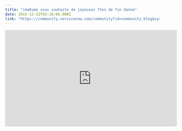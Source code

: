 ```yaml
---
title: "imaKumo vous souhaite de joyeuses ftes de fin danne"
date: 2015-12-22T03:18:06.000Z
link: "https://community.servicenow.com/community?id=community_blog&sys_id=026c2ea1dbd0dbc01dcaf3231f9619ef"
---
```

<p align="center"><iframe frameborder="0" height="315" src="https://www.youtube.com/embed/sosbhLYMtak" width="560">
</iframe></p>